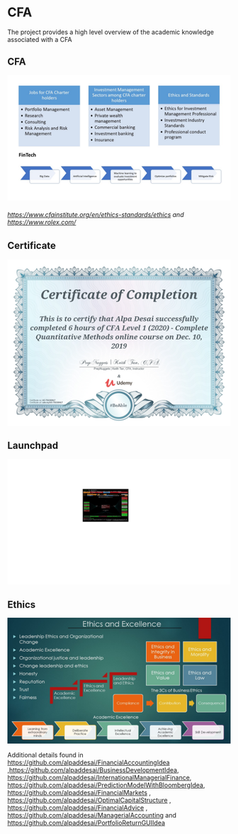 # CFA

The project provides a high level overview of the academic knowledge associated with a CFA

## CFA
![image](CFA.jpg)
###### https://www.cfainstitute.org/en/ethics-standards/ethics  and https://www.rolex.com/

## Certificate
![image](QuantitativeMethods.jpg)

## Launchpad
![image](image_Launchpad.png)

## Ethics
![image](Ethics.jpg)

Additional details found in https://github.com/alpaddesai/FinancialAccountingIdea ,https://github.com/alpaddesai/BusinessDevelopmentIdea, https://github.com/alpaddesai/InternationalManagerialFinance, https://github.com/alpaddesai/PredictionModelWithBloombergIdea, https://github.com/alpaddesai/FinancialMarkets , https://github.com/alpaddesai/OptimalCapitalStructure , https://github.com/alpaddesai/FinancialAdvice , https://github.com/alpaddesai/ManagerialAccounting and https://github.com/alpaddesai/PortfolioReturnGUIIdea 

